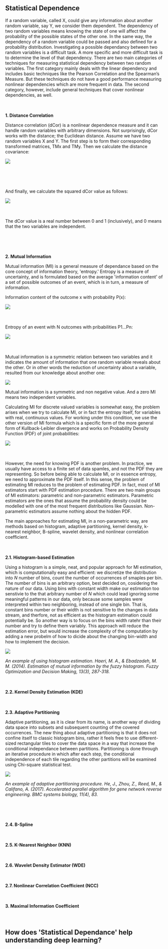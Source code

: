 Statistical Dependence
----------------------
If a random variable, called X, could give any information about another random variable, say Y, we consider them dependent. The dependency of two random variables means knowing the state of one will affect the probability of the possible states of the other one. In the same way, the dependency of a random variable could be passed and also defined for a probability distribution.
Investigating a possible dependancy between two random variables is a difficult task. A more specific and more difficult task is to determine the level of that dependency. There are two main categories of techniques for measuring statistical dependency between two random variables. The first category mainly deals with the linear dependency and includes basic techniques like the Pearson Correlation and the Spearman’s Measure. But these techniques do not have a good performance measuring nonlinear dependencies which are more frequent in data.
The second category, however, include general techniques that cover nonlinear dependencies, as well.
</br> 
</br> 
</br> 

**1. Distance Correlation**

Distance correlation (dCor) is a nonlinear dependence measure and it can handle random variables with arbitrary dimensions. Not surprisingly, dCor works with the distance; the Euclidean distance. Assume we have two random variables X and Y. The first step is to form their corresponding transformed matrices, TMx and TMy. Then we calculate the distance covariance:

![](https://user-images.githubusercontent.com/27868570/51983505-1ad0d280-2499-11e9-9890-bfaf186753c3.png)

</br> 
</br> 
</br> 

And finally, we calculate the squared dCor value as follows:

![](https://user-images.githubusercontent.com/27868570/51983850-0e00ae80-249a-11e9-9751-908f8e677a49.png)
</br> 
</br> 
</br> 

The dCor value is a real number between 0 and 1 (inclusively), and 0 means that the two variables are independent.

</br> 
</br> 
</br> 

**2. Mutual Information**

Mutual information (MI) is a general measure of dependance based on the core concept of information theory, 'entropy.' Entropy is a measure of uncertainty, and is formulated based on the average 'information content' of a set of possible outcomes of an event, which is in turn, a measure of information.

Information content of the outcome x with probability P(x):

![](https://user-images.githubusercontent.com/27868570/52379671-6c65f800-2a6b-11e9-97b2-0dd7e05b510c.png)
</br> 
</br> 
</br> 

Entropy of an event with N outcomes with pribabilities P1...Pn:

![](https://user-images.githubusercontent.com/27868570/52380294-87396c00-2a6d-11e9-8d82-acba394783db.png)
</br> 
</br> 
</br> 

Mutual information is a symmetric relation between two variables and it indicates the amount of information that one random variable reveals about the other. Or in other words the reduction of uncertainty about a variable, resulted from our knowledge about another one:

![](https://user-images.githubusercontent.com/27868570/52527839-a0d9ee00-2ccf-11e9-9d48-e29b53a1f688.png)


Mutual information is a symmetric and non negative value. And a zero MI means two independent variables.
</br> 



Calculating MI for discrete valued variables is somewhat easy, the problem arises when we try to calculate MI, or in fact the entropy itself, for variables with real, continuous values. For working under this condition, we use the other version of MI formula which is a specific form of the more general form of Kullback-Leibler divergence and works on Probability Density Function (PDF) of joint probabilities:

![](https://user-images.githubusercontent.com/27868570/52519670-42752700-2c5f-11e9-97f6-7630757d8bff.png)
</br> 
</br> 
</br> 
 
However, the need for knowing PDF is another problem. In practice, we usually have access to a finite set of data spamles, and not the PDF they are representing. So before being able to calculate MI, or in essence entropy, we need to approximate the PDF itself. In this sense, the problem of estimating MI reduces to the problem of estimating PDF. In fact, most of MI estimators start with PDF estimation procedure. There are two main groups of MI estimators: parametric and non-parametric estimators. Parametric estimators are the ones that assume the probability density could be modelled with one of the most frequent distributions like Gaussian. Non-parametric estimators assume nothing about the hidden PDF.

The main approaches for estimating MI, in a non-parametric way, are methods based on histogram, adaptive partitioning, kernel density, k-nearest neighbor, B-spline, wavelet density, and nonlinear correlation coefficient.
</br> 
</br> 
</br> 

**2.1. Histogram-based Estimation**

Using a histogram is a simple, neat, and popular approach for MI estimation, which is computationally easy and efficient: we discretize the distribution into *N* number of bins, count the number of occurrences of smaples per bin. The number of bins is an arbitrary option, best decided on, cosidering the nature of our data. Using bins with constant width make our estimation too senstivie to the that arbitrary number of *N* which could lead ignoring some meaningful patterns in our data, only because some samples were interpreted within two neighboring, instead of one single bin. That is, constant bins number or their width is not sensitive to the changes in data stream, and therfore, not as efficient as the histogram estimation could potentially be. So another way is to focus on the bins width ratehr than their number and try to define them variably. This approach will reduce the estimation error, but would increase the complexity of the computation by adding a new probelm of how to dicide about the changing bin-width and how to implement the decision.

![](https://media.springernature.com/original/springer-static/image/art%3A10.1007%2Fs10700-014-9178-0/MediaObjects/10700_2014_9178_Fig10_HTML.gif)

*An example of using histogram estimation. Haeri, M. A., & Ebadzadeh, M. M. (2014). Estimation of mutual information by the fuzzy histogram. Fuzzy Optimization and Decision Making, 13(3), 287-318.*
</br> 
</br> 
</br> 


**2.2. Kernel Density Estimation (KDE)**
</br> 
</br> 
</br> 


**2.3. Adaptive Partitioning**

Adaptive partitioning, as it is clear from its name, is another way of dividing data space into subsets and subsequent counting of the covered occurrences. The new thing about adaptive partitioning is that it does not confine itself to classic histogram bins, rather it feels free to use different-sized rectangular tiles to cover the data space in a way that increase the conditional independance between partitions. Partitioning is done through an iterative procedure in which after each step, the conditional independence of each tile regarding the other partitions will be examined using Chi-square statistical test.

![](https://media.springernature.com/full/springer-static/image/art%3A10.1186%2Fs12918-017-0458-5/MediaObjects/12918_2017_458_Fig1_HTML.gif)

*An example of adaptive partitioning procedure. He, J., Zhou, Z., Reed, M., & Califano, A. (2017). Accelerated parallel algorithm for gene network reverse engineering. BMC systems biology, 11(4), 83.*

</br> 
</br> 
</br> 


**2.4. B-Spline**
</br> 
</br> 
</br> 

**2.5. K-Nearest Neighbor (KNN)**
</br> 
</br> 
</br> 

**2.6. Wavelet Density Estimator (WDE)**
</br> 
</br> 
</br> 

**2.7. Nonlinear Correlation Coefficient (NCC)**
</br> 
</br> 
</br> 



**3. Maximal Information Coefficient**
</br> 
</br> 
</br> 




How does 'Statistical Dependance' help understanding deep learning?
-------------------------------------------------------------------------------- 
